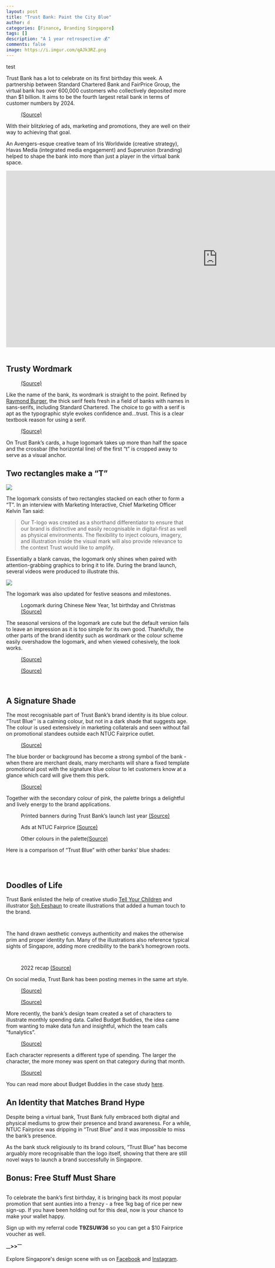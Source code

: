 ```yaml
---
layout: post
title: "Trust Bank: Paint the City Blue"
author: d
categories: [Finance, Branding Singapore]
tags: []
description: "A 1 year retrospective 💰"
comments: false
image: https://i.imgur.com/qAJk3RZ.png
---
```

test

Trust Bank has a lot to celebrate on its first birthday this week. A partnership between Standard Chartered Bank and FairPrice Group, the virtual bank has over 600,000 customers who collectively deposited more than $1 billion. It aims to be the fourth largest retail bank in terms of customer numbers by 2024. 

<figure>
<img src="https://i.imgur.com/mE1AREA.png" alt="">
<figcaption><a href="https://trustbank.sg/newsroom/a-year-of-progress-with-our-customers/" target="_blank">(Source)</a></figcaption>
</figure>

With their blitzkrieg of ads, marketing and promotions, they are well on their way to achieving that goal. 

An Avengers-esque creative team of Iris Worldwide (creative strategy), Havas Media (integrated media engagement) and Superunion (branding) helped to shape the bank into more than just a player in the virtual bank space. 

<div class="video-responsive">
<iframe width="1149" height="480" src="https://www.youtube.com/embed/IWuhBB829z0" title="Trust: Digital banking for all" frameborder="0" allow="accelerometer; autoplay; clipboard-write; encrypted-media; gyroscope; picture-in-picture; web-share" allowfullscreen></iframe>
</div>
<br>
<h2>Trusty Wordmark</h2>
<figure>
<img src="https://i.imgur.com/nuaHzuc.png" alt="">
<figcaption><a href="https://www.adsoftheworld.com/campaigns/trust-bank-a-digital-bank-for-singapore" target="_blank">(Source)</a></figcaption>
</figure>

Like the name of the bank, its wordmark is straight to the point. Refined by <a href="https://www.raymondburger.com/#about" target="_blank">Raymond Burger</a>, the thick serif feels fresh in a field of banks with names in sans-serifs, including Standard Chartered. The choice to go with a serif is apt as the typographic style evokes confidence and…trust. This is a clear textbook reason for using a serif.

<figure>
<img src="https://i.imgur.com/u4RlJ4o.png" alt="">
<figcaption><a href="https://trustbank.sg/" target="_blank">(Source)</a></figcaption>
</figure>

On Trust Bank’s cards, a huge logomark takes up more than half the space and the crossbar (the horizontal line) of the first “t” is cropped away to serve as a visual anchor. 
<br>
<h2>Two rectangles make a “T”</h2>

<img src="https://i.imgur.com/RtsGSBl.gif">

The logomark consists of two rectangles stacked on each other to form a “T”. In an interview with Marketing Interactive, Chief Marketing Officer Kelvin Tan said: 

<blockquote>
Our T-logo was created as a shorthand differentiator to ensure that our brand is distinctive and easily recognisable in digital-first as well as physical environments. The flexibility to inject colours, imagery, and illustration inside the visual mark will also provide relevance to the context Trust would like to amplify.
</blockquote>

Essentially a blank canvas, the logomark only shines when paired with attention-grabbing graphics to bring it to life. During the brand launch, several videos were produced to illustrate this.

<img src="https://i.imgur.com/un3XT5M.gif">

The logomark was also updated for festive seasons and milestones. 

<figure>
<img src="https://i.imgur.com/fGvcEEP.png" alt="">
<figcaption>Logomark during Chinese New Year, 1st birthday and Christmas <a href="" target="_blank">(Source)</a></figcaption>
</figure>

The seasonal versions of the logomark are cute but the default version fails to leave an impression as it is too simple for its own good. Thankfully, the other parts of the brand identity such as wordmark or the colour scheme easily overshadow the logomark, and when viewed cohesively, the look works. 

<figure>
<img src="https://i.imgur.com/4CWvrTT.png" alt="">
<figcaption><a href="https://www.campaignasia.com/article/behind-the-overly-successful-launch-of-trust-bank-in-singapore/481653" target="_blank">(Source)</a></figcaption>
</figure>

<figure>
<img src="https://i.imgur.com/CFa7kFR.jpg" alt="">
<figcaption><a href="https://www.adsoftheworld.com/campaigns/trust-bank-a-digital-bank-for-singapore" target="_blank">(Source)</a></figcaption>
</figure>
<br>
<h2>A Signature Shade</h2>
The most recognisable part of Trust Bank’s brand identity is its blue colour. “Trust Blue'' is a calming colour, but not in a dark shade that suggests age. The colour is used extensively in marketing collaterals and seen without fail on promotional standees outside each NTUC Fairprice outlet.

<figure>
<img src="https://i.imgur.com/0U2t8SM.jpg" alt="">
<figcaption><a href="https://www.facebook.com/trustbanksg/photos/pb.100077831341763.-2207520000/294587496370798/?type=3" target="_blank">(Source)</a></figcaption>
</figure>

The blue border or background has become a strong symbol of the bank - when there are merchant deals, many merchants will share a fixed template promotional post with the signature blue colour to let customers know at a glance which card will give them this perk. 

<figure>
<img src="https://i.imgur.com/jhzCL18.jpg" alt="">
<figcaption><a href="https://www.facebook.com/KFC.SG/photos/5866478796740401" target="_blank">(Source)</a></figcaption>
</figure>

Together with the secondary colour of pink, the palette brings a delightful and lively energy to the brand applications. 

<figure>
<img src="https://i.imgur.com/fgLcJeX.jpg" alt="">
<figcaption>Printed banners during Trust Bank’s launch last year <a href="https://campaignbriefasia.com/2022/09/02/iris-worldwide-havas-media-and-superunion-encourage-singaporeans-to-bank-digitally-through-the-launch-of-trust-bank-singapore/" target="_blank">(Source)</a></figcaption>
</figure>

<figure>
<img src="https://i.imgur.com/jhMGXt4.jpg" alt="">
<figcaption>Ads at NTUC Fairprice <a href="https://campaignbriefasia.com/2022/09/02/iris-worldwide-havas-media-and-superunion-encourage-singaporeans-to-bank-digitally-through-the-launch-of-trust-bank-singapore/" target="_blank">(Source)</a></figcaption>
</figure>

<figure>
<img src="https://i.imgur.com/4GpIVjI.gif" alt="">
<figcaption>Other colours in the palette<a href="https://www.raymondburger.com" target="_blank">(Source)</a></figcaption>
</figure>

Here is a comparison of “Trust Blue” with other banks’ blue shades:

<figure>
<img src="https://i.imgur.com/UqnZsbb.png" alt="">
</figure>
<br>
<h2>Doodles of Life</h2>
Trust Bank enlisted the help of creative studio <a href="https://www.tycstudios.com/" target="_blank">Tell Your Children</a> and illustrator <a href="http://eeshaun.com/" target="_blank">Soh Eeshaun</a> to create illustrations that added a human touch to the brand.

<figure>
<img src="https://i.imgur.com/3rIViiU.jpg" alt="">
</figure>

<figure>
<img src="https://i.imgur.com/4eOhFCX.png" alt="">
</figure>

The hand drawn aesthetic conveys authenticity and makes the otherwise prim and proper identity fun. Many of the illustrations also reference typical sights of Singapore, adding more credibility to the bank’s homegrown roots.

<figure>
<img src="https://i.imgur.com/2SER9rj.png" alt="">
</figure>

<figure>
<img src="https://i.imgur.com/6Z1o0dF.jpg" alt="">
</figure>

<figure>
<img src="https://i.imgur.com/rBU8j2c.png" alt="">
<figcaption>2022 recap <a href="https://trustbank.sg/newsroom/our-2022-in-review/" target="_blank">(Source)</a></figcaption>
</figure>

On social media, Trust Bank has been posting memes in the same art style. 

<figure>
<img src="https://i.imgur.com/vGDFhTV.jpg" alt="">
<figcaption><a href="https://www.facebook.com/photo.php?fbid=296532199617823&set=pb.100077831341763.-2207520000&type=3" target="_blank">(Source)</a></figcaption>
</figure>

<figure>
<img src="https://i.imgur.com/ubgg1mI.jpg" alt="">
<figcaption><a href="https://www.facebook.com/photo.php?fbid=311650311439345&set=pb.100077831341763.-2207520000&type=3" target="_blank">(Source)</a></figcaption>
</figure>

More recently, the bank’s design team created a set of characters to illustrate monthly spending data. Called Budget Buddies, the idea came from wanting to make data fun and insightful, which the team calls “funalytics”.

<figure>
<img src="https://i.imgur.com/z1j4fT3.png" alt="">
<figcaption><a href="https://trustbank.sg/newsroom/which-is-your-favourite-budget-buddy/" target="_blank">(Source)</a></figcaption>
</figure>

Each character represents a different type of spending. The larger the character, the more money was spent on that category during that month.

<figure>
<img src="https://i.imgur.com/Eas8w9z.gif" alt="">
<figcaption><a href="https://trustbank.sg/newsroom/which-is-your-favourite-budget-buddy/" target="_blank">(Source)</a></figcaption>
</figure>

You can read more about Budget Buddies in the case study <a href="https://trustbank.sg/newsroom/which-is-your-favourite-budget-buddy/" target="_blank">here</a>. 
<br>
<h2>An Identity that Matches Brand Hype</h2>
Despite being a virtual bank, Trust Bank fully embraced both digital and physical mediums to grow their presence and brand awareness. For a while, NTUC Fairprice was dripping in “Trust Blue” and it was impossible to miss the bank’s presence. 

As the bank stuck religiously to its brand colours, “Trust Blue” has become arguably more recognisable than the logo itself, showing that there are still novel ways to launch a brand successfully in Singapore.
<br>
<h2>Bonus: Free Stuff Must Share</h2>
<figure>
<img src="https://i.imgur.com/Js87S5d.jpg" alt="">
</figure>

To celebrate the bank’s first birthday, it is bringing back its most popular promotion that sent aunties into a frenzy - a free 1kg bag of rice per new sign-up. If you have been holding out for this deal, now is your chance to make your wallet happy.

Sign up with my referral code <b>T9ZSUW36</b> so you can get a $10 Fairprice voucher as well.

<strong><sub>—</sub>><sub></sub>><sup>—</sup></strong>

Explore Singapore's design scene with us on <a href="https://www.facebook.com/designinsingapore/">Facebook</a> and <a href="https://www.instagram.com/designinsingapore/">Instagram</a>. 
